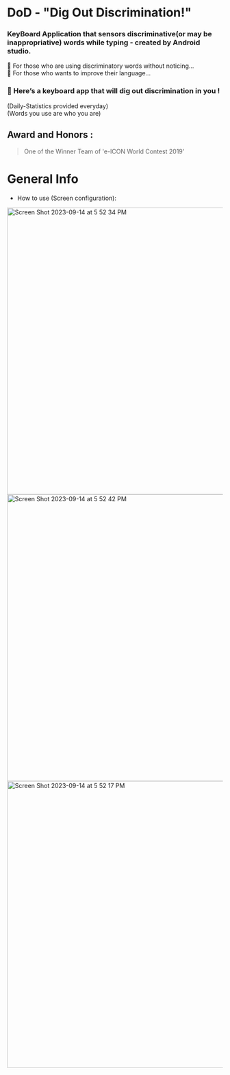 DoD - "Dig Out Discrimination!"
=========
### KeyBoard Application that sensors discriminative(or may be inappropriative) words while typing - created by Android studio.

🙍 For those who are using discriminatory words without noticing...<br/>
🙍 For those who wants to improve their language...<br/>

### 🌟 Here’s a keyboard app that will dig out discrimination in you !<br/>
(Daily-Statistics provided everyday)<br/>
(Words you use are who you are)<br/>

## Award and Honors :
> One of the Winner Team of 'e-ICON World Contest 2019'

# General Info
- How to use (Screen configuration): 
<img width="670" alt="Screen Shot 2023-09-14 at 5 52 34 PM" src="https://github.com/arky02/Eicon_DoD/assets/46954114/2011928f-2400-442a-96f4-13e0de68b518">
<img width="670" alt="Screen Shot 2023-09-14 at 5 52 42 PM" src="https://github.com/arky02/Eicon_DoD/assets/46954114/302a1dc8-37c7-4103-b0b1-f06c631aff89">
<img width="670" alt="Screen Shot 2023-09-14 at 5 52 17 PM" src="https://github.com/arky02/Eicon_DoD/assets/46954114/faa732e2-4e94-4b4f-90cb-dabe39fc4fe6">
   
